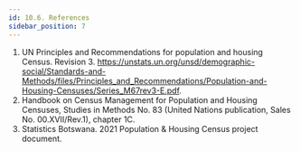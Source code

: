 ```yaml
---
id: 10.6. References
sidebar_position: 7
---
```


1.	UN Principles and Recommendations for population and housing Census. Revision 3. https://unstats.un.org/unsd/demographic-social/Standards-and-Methods/files/Principles_and_Recommendations/Population-and-Housing-Censuses/Series_M67rev3-E.pdf. 
2.	Handbook on Census Management for Population and Housing Censuses, Studies in Methods No. 83 (United Nations publication, Sales No. 00.XVII/Rev.1), chapter 1C.
3.	Statistics Botswana. 2021 Population & Housing Census project document.

